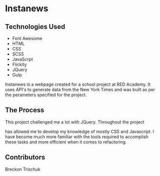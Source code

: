 # Instanews

<!-- add screen shot -->

## Technologies Used 
- Font Awesome
- HTML 
- CSS
- SCSS
- JavaScrpt  
- Flickity 
- JQuery
- Gulp

Instanews is a webpage created for a school project at RED Academy.  It uses API's to generate data from the New York Times and was built as per the perameters specified for the project.

## The Process
This project challenged me a lot with JQuery.  Throughout the project 

has allowed me to develop my knowledge of mostly CSS and Javascript. I have become much more familiar with the tools required to accomplish these tasks and more efficient when it comes to refactoring.

##  Contributors
Breckon Trischuk 